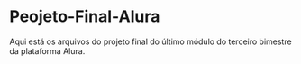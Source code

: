 # Peojeto-Final-Alura
Aqui está os arquivos do projeto final do último módulo do terceiro bimestre da plataforma Alura.
